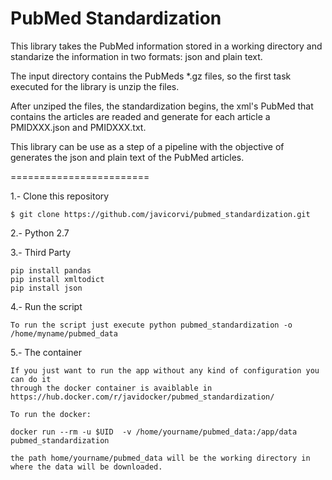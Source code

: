 PubMed Standardization
========================

This library takes the PubMed information stored in a working directory and standarize the information in two formats: json and plain text. 

The input directory contains the PubMeds *.gz files, so the first task executed for the library is unzip the files.  

After unziped the files, the standardization begins,  the xml's PubMed that contains the articles are readed and generate for each article a PMIDXXX.json and PMIDXXX.txt.

This library can be use as a step of a pipeline with the objective of generates the json and plain text of the PubMed articles.
 

========================

1.- Clone this repository 

    $ git clone https://github.com/javicorvi/pubmed_standardization.git
    
2.- Python 2.7 
	
	
3.- Third Party 
	
	pip install pandas
	pip install xmltodict
	pip install json

	
4.- Run the script
	
	To run the script just execute python pubmed_standardization -o /home/myname/pubmed_data 

5.- The container 
	
	If you just want to run the app without any kind of configuration you can do it 
	through the docker container is avaiblable in https://hub.docker.com/r/javidocker/pubmed_standardization/ 

	To run the docker: 
	
	docker run --rm -u $UID  -v /home/yourname/pubmed_data:/app/data pubmed_standardization

	the path home/yourname/pubmed_data will be the working directory in where the data will be downloaded.
